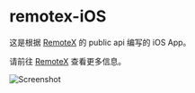 # remotex-iOS
这是根据 [RemoteX](https://github.com/ooclab/remotex) 的 public api 编写的 iOS App。

请前往 [RemoteX](https://github.com/ooclab/remotex) 查看更多信息。

![Screenshot](https://cloud.githubusercontent.com/assets/6983215/25951415/3026c070-3690-11e7-8926-4d9a15a341e4.PNG)
